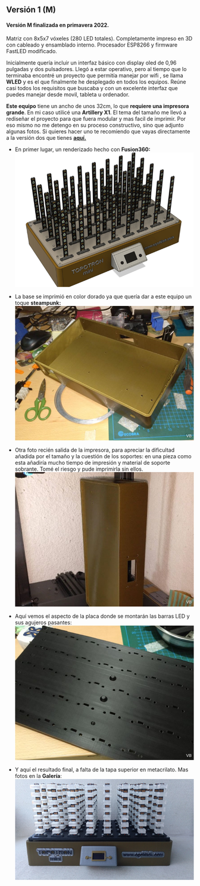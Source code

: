 ## Versión 1 (M)


#### **Versión M** finalizada en primavera 2022. 
 
Matriz con 8x5x7 vóxeles (280 LED totales). Completamente impreso en 3D con cableado y ensamblado interno. Procesador ESP8266 y firmware FastLED modificado.

Inicialmente quería incluir un interfaz básico con display oled de 0,96 pulgadas y dos pulsadores. Llegó a estar operativo, pero al tiempo que lo terminaba encontré un proyecto que permitía manejar por wifi , se llama **WLED** y es el que finalmente he desplegado en todos los equipos. Reúne casi todos los requisitos que buscaba y con un excelente interfaz que puedes manejar desde movil, tableta u ordenador. 

**Este equipo** tiene un ancho de unos 32cm, lo que **requiere una impresora grande**. En mi caso utilicé una **Artillery X1**. El tema del tamaño me llevó a rediseñar el proyecto para que fuera modular y mas facil de imprimir. Por eso mismo no me detengo en su proceso constructivo, sino que adjunto algunas fotos. Si quieres hacer uno te recomiendo que vayas directamente a la versión dos que tienes [**aquí.**](/V2%20FINAL/README.md)

- En primer lugar, un renderizado hecho con **Fusion360:**
![Topotron M renderizado](Imagenes/TopotronM.png)

- La base se imprimió en color dorado ya que quería dar a este equipo un toque **steampunk:**
![Base impresa](Imagenes/Baseimpresa.png)

- Otra foto recién salida de la impresora, para apreciar la dificultad añadida por el tamaño y la cuestión de los soportes: en una pieza como esta añadiría mucho tiempo de impresión y material de soporte sobrante. Tomé el riesgo y pude imprimirla sin ellos.
![Imprimiendo base 30cm](Imagenes/Imprimiendobase30cm.png)

- Aquí vemos el aspecto de la placa donde se montarán las barras LED y sus agujeros pasantes:
![Placa interconexión barras LED](Imagenes/Placainterconexionbarrasled.png)

- Y aquí el resultado final, a falta de la tapa superior en metacrilato. Mas fotos en la **Galería**:
![Topotron M vista frontal](Imagenes/TopotronMfrontal.png)

